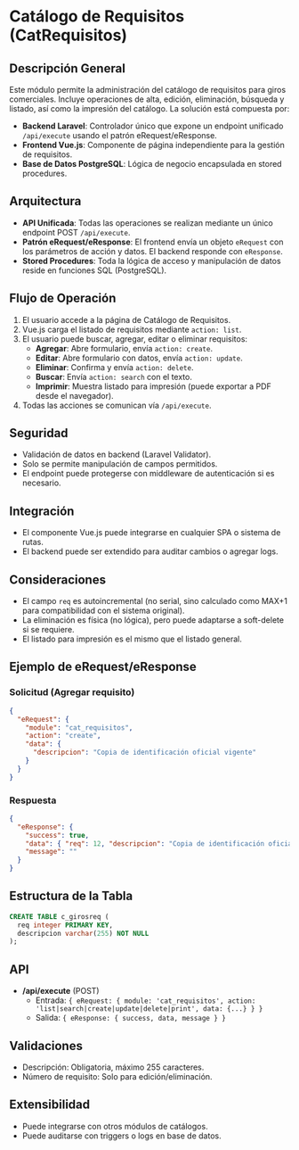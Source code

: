 # Catálogo de Requisitos (CatRequisitos)

## Descripción General
Este módulo permite la administración del catálogo de requisitos para giros comerciales. Incluye operaciones de alta, edición, eliminación, búsqueda y listado, así como la impresión del catálogo. La solución está compuesta por:

- **Backend Laravel**: Controlador único que expone un endpoint unificado `/api/execute` usando el patrón eRequest/eResponse.
- **Frontend Vue.js**: Componente de página independiente para la gestión de requisitos.
- **Base de Datos PostgreSQL**: Lógica de negocio encapsulada en stored procedures.

## Arquitectura
- **API Unificada**: Todas las operaciones se realizan mediante un único endpoint POST `/api/execute`.
- **Patrón eRequest/eResponse**: El frontend envía un objeto `eRequest` con los parámetros de acción y datos. El backend responde con `eResponse`.
- **Stored Procedures**: Toda la lógica de acceso y manipulación de datos reside en funciones SQL (PostgreSQL).

## Flujo de Operación
1. El usuario accede a la página de Catálogo de Requisitos.
2. Vue.js carga el listado de requisitos mediante `action: list`.
3. El usuario puede buscar, agregar, editar o eliminar requisitos:
   - **Agregar**: Abre formulario, envía `action: create`.
   - **Editar**: Abre formulario con datos, envía `action: update`.
   - **Eliminar**: Confirma y envía `action: delete`.
   - **Buscar**: Envía `action: search` con el texto.
   - **Imprimir**: Muestra listado para impresión (puede exportar a PDF desde el navegador).
4. Todas las acciones se comunican vía `/api/execute`.

## Seguridad
- Validación de datos en backend (Laravel Validator).
- Solo se permite manipulación de campos permitidos.
- El endpoint puede protegerse con middleware de autenticación si es necesario.

## Integración
- El componente Vue.js puede integrarse en cualquier SPA o sistema de rutas.
- El backend puede ser extendido para auditar cambios o agregar logs.

## Consideraciones
- El campo `req` es autoincremental (no serial, sino calculado como MAX+1 para compatibilidad con el sistema original).
- La eliminación es física (no lógica), pero puede adaptarse a soft-delete si se requiere.
- El listado para impresión es el mismo que el listado general.

## Ejemplo de eRequest/eResponse

### Solicitud (Agregar requisito)
```json
{
  "eRequest": {
    "module": "cat_requisitos",
    "action": "create",
    "data": {
      "descripcion": "Copia de identificación oficial vigente"
    }
  }
}
```

### Respuesta
```json
{
  "eResponse": {
    "success": true,
    "data": { "req": 12, "descripcion": "Copia de identificación oficial vigente" },
    "message": ""
  }
}
```

## Estructura de la Tabla

```sql
CREATE TABLE c_girosreq (
  req integer PRIMARY KEY,
  descripcion varchar(255) NOT NULL
);
```

## API
- **/api/execute** (POST)
  - Entrada: `{ eRequest: { module: 'cat_requisitos', action: 'list|search|create|update|delete|print', data: {...} } }`
  - Salida: `{ eResponse: { success, data, message } }`

## Validaciones
- Descripción: Obligatoria, máximo 255 caracteres.
- Número de requisito: Solo para edición/eliminación.

## Extensibilidad
- Puede integrarse con otros módulos de catálogos.
- Puede auditarse con triggers o logs en base de datos.
